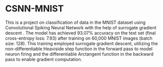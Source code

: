 # CSNN-MNIST
This is a project on classification of data in the MNIST dataset using Convolutional Spiking Neural Network with the help of surrogate gradient descent . 
The model has achieved 93.07\% accuracy on the test set (final cross-entropy loss: 7.93) after training on 60,000 MNIST images (batch size: 128).
This training employed surrogate gradient descent, utilizing the non-differentiable Heaviside step function in the forward pass to model neuron firing and the differentiable Arctangent function in the backward pass to enable gradient computation.
